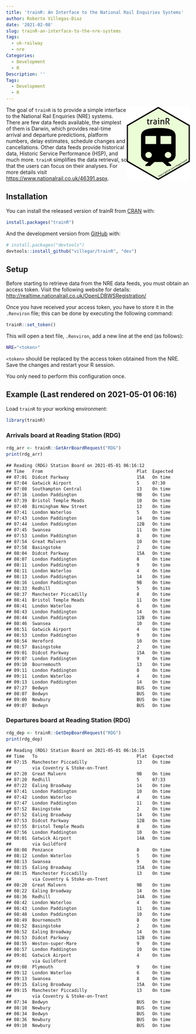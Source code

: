 ```yaml
---
title: 'trainR: An Interface to the National Rail Enquiries Systems'
author: Roberto Villegas-Diaz
date: '2021-02-08'
slug: trainR-an-interface-to-the-nre-systems
tags:
  - uk-railway
  - nre
Categories:
  - Development
  - R
Description: ''
Tags:
  - Development
  - R
---
```


<img src="https://raw.githubusercontent.com/villegar/trainR/main/inst/images/logo.png" alt="logo" align="right" height=200px/>

The goal of `trainR` is to provide a simple interface to the 
National Rail Enquiries (NRE) systems. There are few data feeds 
available, the simplest of them is Darwin, which provides real-time 
arrival and departure predictions, platform numbers, delay estimates, 
schedule changes and cancellations. Other data feeds provide historical 
data, Historic Service Performance (HSP), and much more. `trainR` 
simplifies the data retrieval, so that the users can focus on their 
analyses. For more details visit 
https://www.nationalrail.co.uk/46391.aspx.

## Installation

You can install the released version of trainR from [CRAN](https://CRAN.R-project.org) with:

``` r
install.packages("trainR")
```

And the development version from [GitHub](https://github.com/) with:

``` r
# install.packages("devtools")
devtools::install_github("villegar/trainR", "dev")
```

## Setup
Before starting to retrieve data from the NRE data feeds, you must obtain an access token. 
Visit the following website for details: http://realtime.nationalrail.co.uk/OpenLDBWSRegistration/

Once you have received your access token, you have to store it in the `.Renviron` file; this can be 
done by executing the following command:


```r
trainR::set_token()
```

This will open a text file, `.Renviron`, add a new line at the end (as follows):

```bash
NRE="<token>"
```

`<token>` should be replaced by the access token obtained from the NRE. Save the changes and restart 
your R session.

You only need to perform this configuration once.

## Example (Last rendered on 2021-05-01 06:16)

Load `trainR` to your working environment:

```r
library(trainR)
```

### Arrivals board at Reading Station (RDG)


```r
rdg_arr <- trainR::GetArrBoardRequest("RDG")
print(rdg_arr)
```

```
## Reading (RDG) Station Board on 2021-05-01 06:16:12
## Time   From                                    Plat  Expected
## 07:01  Didcot Parkway                          15A   On time
## 07:04  Gatwick Airport                         5     07:30
## 07:08  Southampton Central                     13    On time
## 07:16  London Paddington                       9B    On time
## 07:39  Bristol Temple Meads                    10    On time
## 07:40  Birmingham New Street                   13    On time
## 07:41  London Waterloo                         5     On time
## 07:43  London Paddington                       14    On time
## 07:44  London Paddington                       12B   On time
## 07:45  Swansea                                 11    On time
## 07:53  London Paddington                       8     On time
## 07:54  Great Malvern                           10    On time
## 07:58  Basingstoke                             2     On time
## 08:04  Didcot Parkway                          15A   On time
## 08:07  London Paddington                       8     On time
## 08:11  London Paddington                       9     On time
## 08:11  London Waterloo                         4     On time
## 08:13  London Paddington                       14    On time
## 08:16  London Paddington                       9B    On time
## 08:33  Redhill                                 5     On time
## 08:37  Manchester Piccadilly                   8     On time
## 08:41  Bristol Temple Meads                    11    On time
## 08:41  London Waterloo                         6     On time
## 08:43  London Paddington                       14    On time
## 08:44  London Paddington                       12B   On time
## 08:46  Swansea                                 10    On time
## 08:51  Gatwick Airport                         4     On time
## 08:53  London Paddington                       9     On time
## 08:54  Hereford                                10    On time
## 08:57  Basingstoke                             2     On time
## 09:01  Didcot Parkway                          15A   On time
## 09:07  London Paddington                       9     On time
## 09:10  Bournemouth                             13    On time
## 09:11  London Paddington                       8     On time
## 09:11  London Waterloo                         4     On time
## 09:13  London Paddington                       14    On time
## 07:27  Bedwyn                                  BUS   On time
## 08:07  Bedwyn                                  BUS   On time
## 09:00  Newbury                                 BUS   On time
## 09:07  Bedwyn                                  BUS   On time
```

### Departures board at Reading Station (RDG)


```r
rdg_dep <- trainR::GetDepBoardRequest("RDG")
print(rdg_dep)
```

```
## Reading (RDG) Station Board on 2021-05-01 06:16:15
## Time   To                                      Plat  Expected
## 07:15  Manchester Piccadilly                   13    On time
##        via Coventry & Stoke-on-Trent           
## 07:20  Great Malvern                           9B    On time
## 07:20  Redhill                                 5     07:33
## 07:22  Ealing Broadway                         14    On time
## 07:41  London Paddington                       10    On time
## 07:42  London Waterloo                         4     On time
## 07:47  London Paddington                       11    On time
## 07:52  Basingstoke                             2     On time
## 07:52  Ealing Broadway                         14    On time
## 07:53  Didcot Parkway                          12B   On time
## 07:55  Bristol Temple Meads                    8     On time
## 07:56  London Paddington                       10    On time
## 08:01  Gatwick Airport                         14A   On time
##        via Guildford                           
## 08:08  Penzance                                8     On time
## 08:12  London Waterloo                         5     On time
## 08:13  Swansea                                 9     On time
## 08:15  Ealing Broadway                         15A   On time
## 08:15  Manchester Piccadilly                   13    On time
##        via Coventry & Stoke-on-Trent           
## 08:20  Great Malvern                           9B    On time
## 08:22  Ealing Broadway                         14    On time
## 08:36  Redhill                                 14A   On time
## 08:42  London Waterloo                         4     On time
## 08:43  London Paddington                       11    On time
## 08:48  London Paddington                       10    On time
## 08:49  Bournemouth                             8     On time
## 08:52  Basingstoke                             2     On time
## 08:52  Ealing Broadway                         14    On time
## 08:53  Didcot Parkway                          12B   On time
## 08:55  Weston-super-Mare                       9     On time
## 08:57  London Paddington                       10    On time
## 09:01  Gatwick Airport                         4     On time
##        via Guildford                           
## 09:08  Plymouth                                9     On time
## 09:12  London Waterloo                         6     On time
## 09:13  Swansea                                 8     On time
## 09:15  Ealing Broadway                         15A   On time
## 09:15  Manchester Piccadilly                   13    On time
##        via Coventry & Stoke-on-Trent           
## 07:34  Bedwyn                                  BUS   On time
## 08:10  Newbury                                 BUS   On time
## 08:34  Bedwyn                                  BUS   On time
## 08:36  Newbury                                 BUS   On time
## 09:10  Newbury                                 BUS   On time
```
